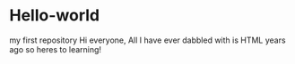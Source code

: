 # Hello-world
my first repository
Hi everyone,
All I have ever dabbled with is HTML years ago so heres to learning!
